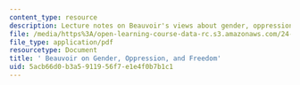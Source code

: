 ```yaml
---
content_type: resource
description: Lecture notes on Beauvoir's views about gender, oppression, and freedom.
file: /media/https%3A/open-learning-course-data-rc.s3.amazonaws.com/24-01-classics-of-western-philosophy-spring-2016/5acb66d0b3a5911956f7e1e4f0b7b1c1_MIT24_01S16_SES25.pdf
file_type: application/pdf
resourcetype: Document
title: ' Beauvoir on Gender, Oppression, and Freedom'
uid: 5acb66d0-b3a5-9119-56f7-e1e4f0b7b1c1
---
```

